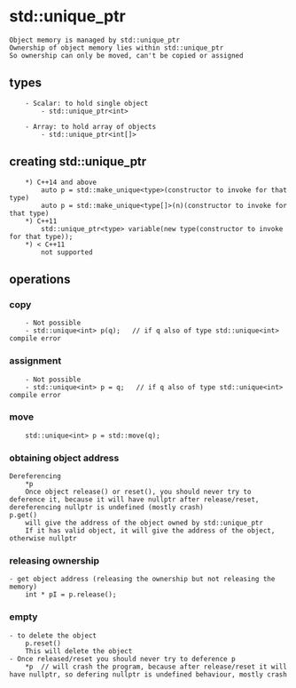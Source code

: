 # std::unique_ptr

    Object memory is managed by std::unique_ptr
    Ownership of object memory lies within std::unique_ptr
    So ownership can only be moved, can't be copied or assigned

## types

        - Scalar: to hold single object
            - std::unique_ptr<int>
    
        - Array: to hold array of objects
            - std::unique_ptr<int[]>

## creating std::unique_ptr

        *) C++14 and above
            auto p = std::make_unique<type>(constructor to invoke for that type)
            auto p = std::make_unique<type[]>(n)(constructor to invoke for that type)
        *) C++11
            std::unique_ptr<type> variable(new type(constructor to invoke for that type));
        *) < C++11
            not supported

## operations

### copy

        - Not possible
        - std::unique<int> p(q);   // if q also of type std::unique<int> compile error

### assignment

        - Not possible
        - std::unique<int> p = q;   // if q also of type std::unique<int> compile error

### move

        std::unique<int> p = std::move(q);

### obtaining object address

    Dereferencing
        *p
        Once object release() or reset(), you should never try to deference it, because it will have nullptr after release/reset, dereferencing nullptr is undefined (mostly crash)
    p.get()
        will give the address of the object owned by std::unique_ptr
        If it has valid object, it will give the address of the object, otherwise nullptr

### releasing ownership

    - get object address (releasing the ownership but not releasing the memory)
        int * pI = p.release();

### empty

    - to delete the object
        p.reset()
        This will delete the object
    - Once released/reset you should never try to deference p
        *p  // will crash the program, because after release/reset it will have nullptr, so defering nullptr is undefined behaviour, mostly crash